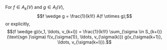 For $f \in A_k(V)$ and $g \in A_l(V)$,
$$f \wedge g = \frac{1}{k!l!} A(f \otimes g);$$
or explicitly,
$$(f \wedge g)(v_1, \ldots, v_{k+l}) = \frac{1}{k!l!} \sum_{\sigma \in S_{k+l}} (\text{sgn }\sigma) f(v_{\sigma(1)}, \ldots, v_{\sigma(k)}) g(v_{\sigma(k+1)}, \ldots, v_{\sigma(k+l)}).$$